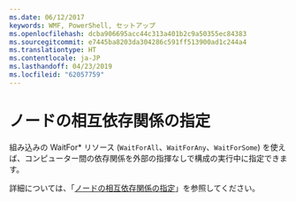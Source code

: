 ```yaml
---
ms.date: 06/12/2017
keywords: WMF, PowerShell, セットアップ
ms.openlocfilehash: dcba906695acc44c313a401b2c9a50355ec84383
ms.sourcegitcommit: e7445ba8203da304286c591ff513900ad1c244a4
ms.translationtype: HT
ms.contentlocale: ja-JP
ms.lasthandoff: 04/23/2019
ms.locfileid: "62057759"
---
```

# <a name="specifying-cross-node-dependencies"></a>ノードの相互依存関係の指定

組み込みの WaitFor\* リソース (`WaitForAll`、`WaitForAny`、`WaitForSome`) を使えば、コンピューター間の依存関係を外部の指揮なしで構成の実行中に指定できます。

詳細については、「[ノードの相互依存関係の指定](https://msdn.microsoft.com/powershell/dsc/crossnodedependencies)」を参照してください。

